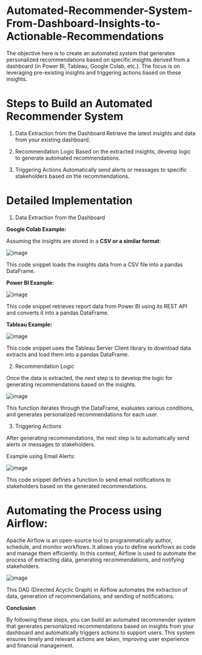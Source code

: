 # Automated-Recommender-System-From-Dashboard-Insights-to-Actionable-Recommendations

The objective here is to create an automated system that generates personalized recommendations based on specific insights derived from a dashboard (in Power BI, Tableau, Google Colab, etc.). The focus is on leveraging pre-existing insights and triggering actions based on these insights.

# Steps to Build an Automated Recommender System

1. Data Extraction from the Dashboard
Retrieve the latest insights and data from your existing dashboard.

2. Recommendation Logic
Based on the extracted insights, develop logic to generate automated recommendations.

3. Triggering Actions
Automatically send alerts or messages to specific stakeholders based on the recommendations.

# Detailed Implementation

1. Data Extraction from the Dashboard
   
**Google Colab Example:**

Assuming the insights are stored in a  **CSV or a similar format**:

![image](https://github.com/user-attachments/assets/9dff42b1-c5e3-4b1b-aa63-46511bbb2277)

This code snippet loads the insights data from a CSV file into a pandas DataFrame.

**Power BI Example:**

![image](https://github.com/user-attachments/assets/f566b05c-e1dc-4ce7-8e1d-637ad2858ed1)

This code snippet retrieves report data from Power BI using its REST API and converts it into a pandas DataFrame.


**Tableau Example:**

![image](https://github.com/user-attachments/assets/3662eb54-f579-445c-b598-8d44adefae68)

This code snippet uses the Tableau Server Client library to download data extracts and load them into a pandas DataFrame.

2. Recommendation Logic
   
Once the data is extracted, the next step is to develop the logic for generating recommendations based on the insights.


![image](https://github.com/user-attachments/assets/d946ccc2-8611-4769-bc34-29acf71b02ee)

This function iterates through the DataFrame, evaluates various conditions, and generates personalized recommendations for each user.


3. Triggering Actions

After generating recommendations, the next step is to automatically send alerts or messages to stakeholders.
   
Example using Email Alerts:

![image](https://github.com/user-attachments/assets/b59c04c7-4652-4e1e-b464-250c89992f19)

This code snippet defines a function to send email notifications to stakeholders based on the generated recommendations.

# Automating the Process using Airflow:

Apache Airflow is an open-source tool to programmatically author, schedule, and monitor workflows. It allows you to define workflows as code and manage them efficiently. In this context, Airflow is used to automate the process of extracting data, generating recommendations, and notifying stakeholders.


![image](https://github.com/user-attachments/assets/9d235801-2bfa-437b-b227-668797fcd12f)

This DAG (Directed Acyclic Graph) in Airflow automates the extraction of data, generation of recommendations, and sending of notifications.

**Conclusion**

By following these steps, you can build an automated recommender system that generates personalized recommendations based on insights from your dashboard and automatically triggers actions to support users. This system ensures timely and relevant actions are taken, improving user experience and financial management.
